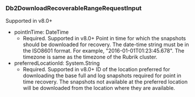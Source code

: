 ### Db2DownloadRecoverableRangeRequestInput
Supported in v8.0+

- pointInTime: DateTime
  - Required. Supported in v8.0+
      Point in time for which the snapshots should be downloaded for recovery. The date-time string must be in the ISO8601 format. For example, "2016-01-01T01:23:45.678". The timezone is same as the timezone of the Rubrik cluster.
- preferredLocationId: System.String
  - Required. Supported in v8.0+
      ID of the location preferred for downloading the base full and log snapshots required for point in time recovery. The snapshots not available at the preferred location will be downloaded from the location where they are available.
